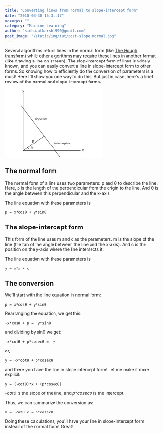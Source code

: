 ```yaml
---
title: "Converting lines from normal to slope-intercept form"
date: "2010-03-30 15:31:17"
excerpt: ""
category: "Machine Learning"
author: "sinha.utkarsh1990@gmail.com"
post_image: "/static/img/tut/post-slope-normal.jpg"
---
```

Several algorithms return lines in the normal form (like [The Hough transform](/tutorials/the-hough-transform-basics/)) while other algorithms may require these lines in another format (like drawing a line on screen). The slop-intercept form of lines is widely known, and you can easily convert a line in slope-intercept form to other forms. So knowing how to efficiently do the conversion of parameters is a must! Here I'll show you one way to do this. But just in case, here's a brief review of the normal and slope-intercept forms.![](/static/img/tut/hough_p0.jpg)

## The normal form

The normal form of a line uses two parameters: p and θ to describe the line. Here, p is the length of the perpendicular from the origin to the line. And θ is the angle between this perpendicular and the x-axis.

The line equation with these parameters is:

    p = x*cosθ + y*sinθ

## The slope-intercept form

This form of the line uses m and c as the parameters. m is the slope of the line (the tan of the angle between the line and the x-axis). And c is the position on the y-axis where the line intersects it.

The line equation with these parameters is:

    y = m*x + c

## The conversion

We'll start with the line equation in normal form: 

    p = x*cosθ + y*sinθ

Rearranging the equation, we get this: 

    -x*cosθ + p =  y*sinθ

and dividing by sinθ we get: 

    -x*cotθ + p*cosecθ =  y

or, 

    y = -x*cotθ + p*cosecθ

and there you have the line in slope intercept form! Let me make it more explicit: 

    y = (-cotθ)*x + (p*cosecθ)

_-cotθ_ is the slope of the line, and _p*cosecθ_ is the intercept.

Thus, we can summarize the conversion as: 

    m = -cotθ c = p*cosecθ

Doing these calculations, you'll have your line in slope-intercept form instead of the normal form! Great!
